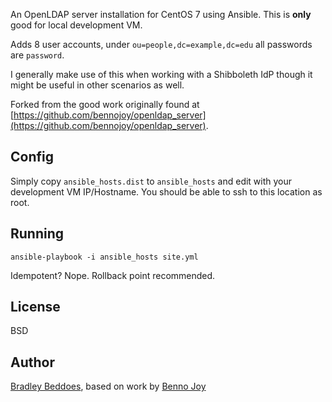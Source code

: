 An OpenLDAP server installation for CentOS 7 using Ansible. This is **only** good for local development VM.

Adds 8 user accounts, under `ou=people,dc=example,dc=edu` all passwords are `password`.

I generally make use of this when working with a Shibboleth IdP though it might be useful in other scenarios as well.

Forked from the good work originally found at [https://github.com/bennojoy/openldap_server](https://github.com/bennojoy/openldap_server).

## Config
Simply copy `ansible_hosts.dist` to `ansible_hosts` and edit with your development VM IP/Hostname. You should be able to ssh to this location as root.

## Running
`ansible-playbook -i ansible_hosts site.yml`

Idempotent? Nope. Rollback point recommended.

## License
BSD

## Author
[Bradley Beddoes](https://github.com/bradleybeddoes), based on work by [Benno Joy](https://github.com/bennojoy)
